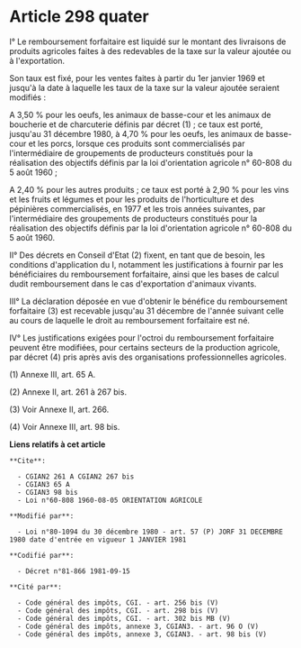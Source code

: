 # Article 298 quater

I° Le remboursement forfaitaire est liquidé sur le montant des livraisons de produits agricoles faites à des redevables de la
taxe sur la valeur ajoutée ou à l'exportation.

Son taux est fixé, pour les ventes faites à partir du 1er janvier 1969 et jusqu'à la date à laquelle les taux de la taxe sur
la valeur ajoutée seraient modifiés :

A 3,50 % pour les oeufs, les animaux de basse-cour et les animaux de boucherie et de charcuterie définis par décret (1) ; ce
taux est porté, jusqu'au 31 décembre 1980, à 4,70 % pour les oeufs, les animaux de basse-cour et les porcs, lorsque ces
produits sont commercialisés par l'intermédiaire de groupements de producteurs constitués pour la réalisation des objectifs
définis par la loi d'orientation agricole n° 60-808 du 5 août 1960 ;

A 2,40 % pour les autres produits ; ce taux est porté à 2,90 % pour les vins et les fruits et légumes et pour les produits de
l'horticulture et des pépinières commercialisés, en 1977 et les trois années suivantes, par l'intermédiaire des groupements
de producteurs constitués pour la réalisation des objectifs définis par la loi d'orientation agricole n° 60-808 du 5 août
1960.

II° Des décrets en Conseil d'Etat (2) fixent, en tant que de besoin, les conditions d'application du I, notamment les
justifications à fournir par les bénéficiaires du remboursement forfaitaire, ainsi que les bases de calcul dudit
remboursement dans le cas d'exportation d'animaux vivants.

III° La déclaration déposée en vue d'obtenir le bénéfice du remboursement forfaitaire (3) est recevable jusqu'au 31 décembre
de l'année suivant celle au cours de laquelle le droit au remboursement forfaitaire est né.

IV° Les justifications exigées pour l'octroi du remboursement forfaitaire peuvent être modifiées, pour certains secteurs de
la production agricole, par décret (4) pris après avis des organisations professionnelles agricoles.

(1) Annexe III, art. 65 A.

(2) Annexe II, art. 261 à 267 bis.

(3) Voir Annexe II, art. 266.

(4) Voir Annexe III, art. 98 bis.

**Liens relatifs à cet article**

	**Cite**:

	  - CGIAN2 261 A CGIAN2 267 bis
	  - CGIAN3 65 A
	  - CGIAN3 98 bis
	  - Loi n°60-808 1960-08-05 ORIENTATION AGRICOLE

	**Modifié par**:

	  - Loi n°80-1094 du 30 décembre 1980 - art. 57 (P) JORF 31 DECEMBRE 1980 date d'entrée en vigueur 1 JANVIER 1981

	**Codifié par**:

	  - Décret n°81-866 1981-09-15

	**Cité par**:

	  - Code général des impôts, CGI. - art. 256 bis (V)
	  - Code général des impôts, CGI. - art. 298 bis (V)
	  - Code général des impôts, CGI. - art. 302 bis MB (V)
	  - Code général des impôts, annexe 3, CGIAN3. - art. 96 O (V)
	  - Code général des impôts, annexe 3, CGIAN3. - art. 98 bis (V)
